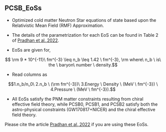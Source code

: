 ## PCSB_EoSs
  * Optimized cold matter Neutron Star equations of state based upon the Relativistic Mean Field (RMF) Approximation.

  * The details of the parametrization for each EoS can be found in Table 2 of [Pradhan et al.,2022](https://arxiv.org/abs/2209.12657).
  * EoSs are given for,
  ```math
   \rm 9 * 10^{-11}\  fm^{-3} \leq n_b \leq 1.42 \ fm^{-3},
   
   \rm where\  n_b \ is\  the \ baryon\ number \   density.
   ```
   * Read columns as 
   ```math
   1.n_b/n_0\   2.n_b \ (\rm fm^{-3})\  3.Energy \ Density \  (MeV \ fm^{-3}) \ 4.Pressure \  (MeV \ fm^{-3}).
  ```

 * All EoSs satisfy the PNM matter constraints resulting from chiral effective field theory, while PCSB0, PCSB1, and PCSB2 satisfy both the astro-physical constraints (GW170817+NICER) and the chiral effective field theory.


Please cite the article [Pradhan et al.,2022](https://arxiv.org/abs/2209.12657) if you are using these EoSs.

